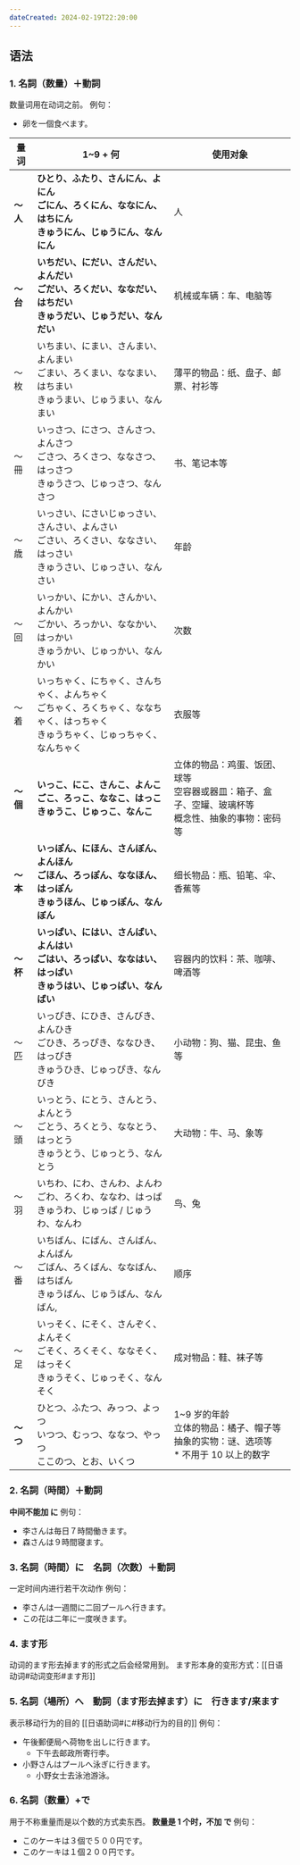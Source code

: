 ```yaml
---
dateCreated: 2024-02-19T22:20:00
---
```

## 语法
### 1. 名詞（数量）＋動詞
数量词用在动词之前。
例句：
- 卵を一個食べます。

|量词|1~9 + 何|使用对象|
|---|---|---|
|**～人**|**ひとり、ふたり、さんにん、よにん  <br>ごにん、ろくにん、ななにん、はちにん<br>きゅうにん、じゅうにん、なんにん  <br>** |人|
|**～台**|**いちだい、にだい、さんだい、よんだい  <br>ごだい、ろくだい、ななだい、はちだい  <br>きゅうだい、じゅうだい、なんだい  <br>**|机械或车辆：车、电脑等|
|～枚|いちまい、にまい、さんまい、よんまい  <br>ごまい、ろくまい、ななまい、はちまい  <br>きゅうまい、じゅうまい、なんまい|薄平的物品：纸、盘子、邮票、衬衫等|
|～冊|いっさつ、にさつ、さんさつ、よんさつ  <br>ごさつ、ろくさつ、ななさつ、はっさつ  <br>きゅうさつ、じゅっさつ、なんさつ|书、笔记本等|
|～歳|いっさい、にさいじゅっさい、さんさい、よんさい  <br>ごさい、ろくさい、ななさい、はっさい  <br>きゅうさい、じゅっさい、なんさい |年龄|
|～回|いっかい、にかい、さんかい、よんかい  <br>ごかい、ろっかい、ななかい、はっかい  <br>きゅうかい、じゅっかい、なんかい|次数|
|～着|いっちゃく、にちゃく、さんちゃく、よんちゃく  <br>ごちゃく、ろくちゃく、ななちゃく、はっちゃく  <br>きゅうちゃく、じゅっちゃく、なんちゃく|衣服等|
|**～個**|**いっこ、にこ、さんこ、よんこ  <br>ごこ、ろっこ、ななこ、はっこ  <br>きゅうこ、じゅっこ、なんこ  <br>**|立体的物品：鸡蛋、饭团、球等  <br>空容器或器皿：箱子、盒子、空罐、玻璃杯等  <br>概念性、抽象的事物：密码等|
|**～本**|**いっぽん、にほん、さんぼん、よんほん  <br>ごほん、ろっぽん、ななほん、はっぽん  <br>きゅうほん、じゅっぽん、なんぼん  <br>**|细长物品：瓶、铅笔、伞、香蕉等|
|**～杯**|**いっぱい、にはい、さんばい、よんはい  <br>ごはい、ろっぱい、ななはい、はっぱい  <br>きゅうはい、じゅっぱい、なんばい  <br>**|容器内的饮料：茶、咖啡、啤酒等|
|～匹|いっぴき、にひき、さんびき、よんひき  <br>ごひき、ろっぴき、ななひき、はっぴき  <br>きゅうひき、じゅっぴき、なんびき|小动物：狗、猫、昆虫、鱼等|
|～頭|いっとう、にとう、さんとう、よんとう  <br>ごとう、ろくとう、ななとう、はっとう  <br>きゅうとう、じゅっとう、なんとう|大动物：牛、马、象等|
|～羽|いちわ、にわ、さんわ、よんわ  <br>ごわ、ろくわ、ななわ、はっぱ  <br>きゅうわ、じゅっぱ / じゅうわ、なんわ|鸟、兔|
|～番|いちばん、にばん、さんばん、よんばん  <br>ごばん、ろくばん、ななばん、はちばん  <br>きゅうばん、じゅうばん、なんばん,|顺序|
|～足|いっそく、にそく、さんぞく、よんそく  <br>ごそく、ろくそく、ななそく、はっそく  <br>きゅうそく、じゅっそく、なんそく|成对物品：鞋、袜子等|
|**～つ**|ひとつ、ふたつ、みっつ、よっつ  <br>いつつ、むっつ、ななつ、やっつ  <br>ここのつ、とお、いくつ|1~9 岁的年龄  <br>立体的物品：橘子、帽子等  <br>抽象的实物：谜、选项等  <br>* 不用于 10 以上的数字|
### 2. 名詞（時間）＋動詞
**中间不能加 に**
例句：
- 李さんは毎日７時間働きます。
- 森さんは９時間寝ます。
### 3. 名詞（時間）に　名詞（次数）＋動詞
一定时间内进行若干次动作
例句：
- 李さんは一週間に二回プールへ行きます。
- この花は二年に一度咲きます。
### 4. ます形
动词的ます形去掉ます的形式之后会经常用到。
ます形本身的变形方式：[[日语动词#动词变形#ます形]]
### 5. 名詞（場所）へ　動詞（ます形去掉ます）に　行きます/来ます
表示移动行为的目的
[[日语助词#に#移动行为的目的]]
例句：
- 午後郵便局へ荷物を出しに行きます。
	- 下午去邮政所寄行李。
- 小野さんはプールへ泳ぎに行きます。
	- 小野女士去泳池游泳。
### 6. 名詞（数量）+で
用于不称重量而是以个数的方式卖东西。
**数量是 1 个时，不加 で**
例句：
- このケーキは３個で５００円です。
- このケーキは１個２００円です。
